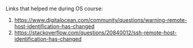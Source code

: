 Links that helped me during OS course:
1. https://www.digitalocean.com/community/questions/warning-remote-host-identification-has-changed
2. https://stackoverflow.com/questions/20840012/ssh-remote-host-identification-has-changed

